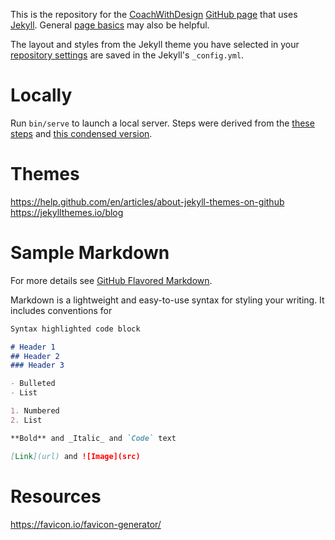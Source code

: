 This is the repository for the [CoachWithDesign](https://shawnpyle.github.io/CoachWithDesign/) [GitHub page](https://pages.github.com/) that uses [Jekyll](https://jekyllrb.com/). General [page basics](https://help.github.com/categories/github-pages-basics/) may also be helpful.

The layout and styles from the Jekyll theme you have selected in your [repository settings](https://github.com/shawnpyle/CoachWithDesign/settings) are saved in the Jekyll's `_config.yml`.

# Locally

Run `bin/serve` to launch a local server. Steps were derived from the [these steps](https://help.github.com/en/articles/setting-up-your-github-pages-site-locally-with-jekyll) and [this condensed version](https://jekyllrb.com/docs/).

# Themes

https://help.github.com/en/articles/about-jekyll-themes-on-github
https://jekyllthemes.io/blog

# Sample Markdown

For more details see [GitHub Flavored Markdown](https://guides.github.com/features/mastering-markdown/).

Markdown is a lightweight and easy-to-use syntax for styling your writing. It includes conventions for

```markdown
Syntax highlighted code block

# Header 1
## Header 2
### Header 3

- Bulleted
- List

1. Numbered
2. List

**Bold** and _Italic_ and `Code` text

[Link](url) and ![Image](src)
```

# Resources

https://favicon.io/favicon-generator/
